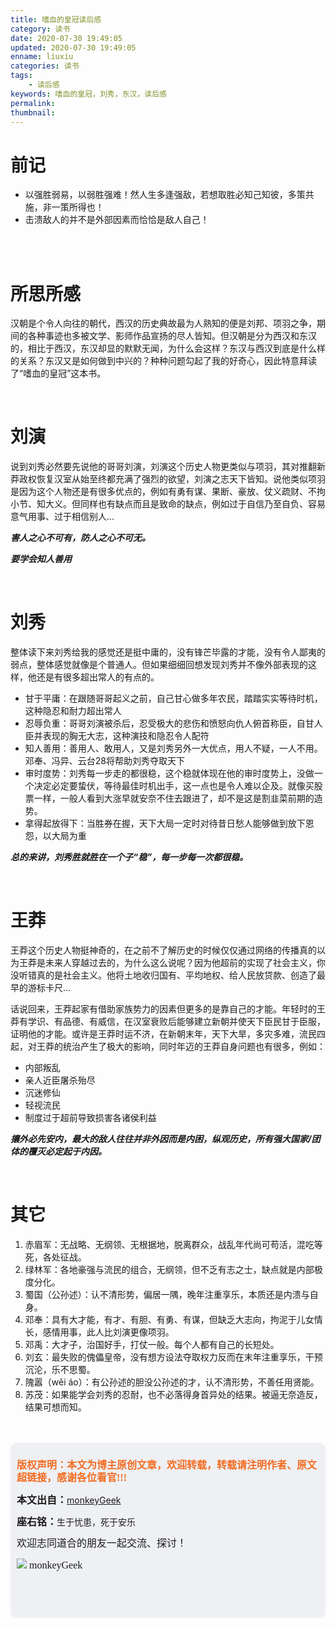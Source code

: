 ```yaml
---
title: 嗜血的皇冠读后感
category: 读书
date: 2020-07-30 19:49:05
updated: 2020-07-30 19:49:05
enname: liuxiu
categories: 读书
tags:
	- 读后感
keywords: 嗜血的皇冠，刘秀，东汉，读后感
permalink:
thumbnail:
---
```


# 前记

- 以强胜弱易，以弱胜强难！然人生多逢强敌，若想取胜必知己知彼，多策共施，非一策所得也！
- 击溃敌人的并不是外部因素而恰恰是敌人自己！


<!--more-->

</br>

</br>

# 所思所感

汉朝是个令人向往的朝代，西汉的历史典故最为人熟知的便是刘邦、项羽之争，期间的各种事迹也多被文学、影师作品宣扬的尽人皆知。但汉朝是分为西汉和东汉的，相比于西汉，东汉却显的默默无闻，为什么会这样？东汉与西汉到底是什么样的关系？东汉又是如何做到中兴的？种种问题勾起了我的好奇心，因此特意拜读了“嗜血的皇冠”这本书。

</br>

# 刘演

说到刘秀必然要先说他的哥哥刘演，刘演这个历史人物更类似与项羽，其对推翻新莽政权恢复汉室从始至终都充满了强烈的欲望，刘演之志天下皆知。说他类似项羽是因为这个人物还是有很多优点的，例如有勇有谋、果断、豪放、仗义疏财、不拘小节、知大义。但同样也有缺点而且是致命的缺点，例如过于自信乃至自负、容易意气用事、过于相信别人...

***害人之心不可有，防人之心不可无。***

***要学会知人善用***

</br>

# 刘秀

整体读下来刘秀给我的感觉还是挺中庸的，没有锋芒毕露的才能，没有令人鄙夷的弱点，整体感觉就像是个普通人。但如果细细回想发现刘秀并不像外部表现的这样，他还是有很多超出常人的有点的。

- 甘于平庸：在跟随哥哥起义之前，自己甘心做多年农民，踏踏实实等待时机，这种隐忍和耐力超出常人
- 忍辱负重：哥哥刘演被杀后，忍受极大的悲伤和愤怒向仇人俯首称臣，自甘人臣并表现的胸无大志，这种演技和隐忍令人配符
- 知人善用：善用人、敢用人，又是刘秀另外一大优点，用人不疑，一人不用。邓奉、冯异、云台28将帮助刘秀夺取天下
- 审时度势：刘秀每一步走的都很稳，这个稳就体现在他的审时度势上，没做一个决定必定要蛰伏，等待最佳时机出手，这一点也是令人难以企及。就像买股票一样，一般人看到大涨早就安奈不住去跟进了，却不是这是割韭菜前期的造势。
- 拿得起放得下：当胜券在握，天下大局一定时对待昔日愁人能够做到放下恩怨，以大局为重

***总的来讲，刘秀胜就胜在一个子“稳”，每一步每一次都很稳。***

</br>

# 王莽

王莽这个历史人物挺神奇的，在之前不了解历史的时候仅仅通过网络的传播真的以为王莽是未来人穿越过去的，为什么这么说呢？因为他超前的实现了社会主义，你没听错真的是社会主义。他将土地收归国有、平均地权、给人民放贷款、创造了最早的游标卡尺...

话说回来，王莽起家有借助家族势力的因素但更多的是靠自己的才能。年轻时的王莽有学识、有品德、有威信，在汉室衰败后能够建立新朝并使天下臣民甘于臣服，证明他的才能。或许是王莽时运不济，在新朝末年，天下大旱，多灾多难，流民四起，对王莽的统治产生了极大的影响，同时年迈的王莽自身问题也有很多，例如：

- 内部叛乱
- 亲人近臣屠杀殆尽
- 沉迷修仙
- 轻视流民
- 制度过于超前导致损害各诸侯利益

***攘外必先安内，最大的敌人往往并非外因而是内困，纵观历史，所有强大国家/团体的覆灭必定起于内因。***

</br>

# 其它

1. 赤眉军：无战略、无纲领、无根据地，脱离群众，战乱年代尚可苟活，混吃等死，各处征战。
2. 绿林军：各地豪强与流民的组合，无纲领，但不乏有志之士，缺点就是内部极度分化。
3. 蜀国（公孙述）：认不清形势，偏居一隅，晚年注重享乐，本质还是内溃与自身。
4. 邓奉：具有大才能，有才、有胆、有勇、有谋，但缺乏大志向，拘泥于儿女情长，感情用事，此人比刘演更像项羽。
5. 邓禹：大才子，治国好手，打仗一般。每个人都有自己的长短处。
6. 刘玄：最失败的傀儡皇帝，没有想方设法夺取权力反而在末年注重享乐，干预沉沦，乐不思蜀。
7. 隗嚣（wěi áo）：有公孙述的胆没公孙述的才，认不清形势，不善任用贤能。
8. 苏茂：如果能学会刘秀的忍耐，也不必落得身首异处的结果。被逼无奈造反，结果可想而知。



</br>

</br>

<script>
var _hmt = _hmt || [];
(function() {
  var hm = document.createElement("script");
  hm.src = "https://hm.baidu.com/hm.js?2f798e6b269c8a40f12bef25d7f1876d";
  var s = document.getElementsByTagName("script")[0]; 
  s.parentNode.insertBefore(hm, s);
})();
</script>

<div style="height:260px; background-color:rgb(238,240,244); padding:10px;border-radius:10px;">
    <p style="color:#f36c21;font:bold 16px/20px 'kaiTi';">
      版权声明：本文为博主原创文章，欢迎转载，转载请注明作者、原文超链接，感谢各位看官!!!
    </p>
    <p>
      <span style="font:bold 16px/20px 'kaiTi';">本文出自：</span><a href="https://monkeyGeek369.github.io">monkeyGeek</a> 
    </p>
    <p>
      <span style="font:bold 16px/20px 'kaiTi';">座右铭：</span><span>生于忧患，死于安乐</span> 
    </p>
    <p>
      <span style="font:16px/20px 'kaiTi';">欢迎志同道合的朋友一起交流、探讨！</span> 
    </p>
    <img style="height:auto; width:auto;flot:left;" src="../../../../image/monkey64.png" /><span style="font:16px/20px 'kaiTi';flot:left;">   monkeyGeek</span>


